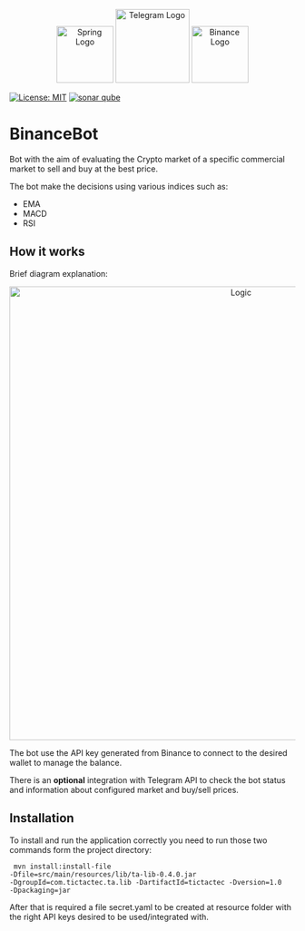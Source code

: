 <p align="center">
  <a target="_blank"><img src="https://spring.io/images/projects/spring-edf462fec682b9d48cf628eaf9e19521.svg" width="100" alt="Spring Logo" /></a>
  <a target="_blank"><img src="https://user-images.githubusercontent.com/22296699/123639271-4e59e780-d820-11eb-8f40-5bff71c494d8.png" width="130" alt="Telegram Logo" /></a>
  <a target="_blank"><img src="https://user-images.githubusercontent.com/22296699/123639394-6af61f80-d820-11eb-8f25-3555a2271762.png" width="100" alt="Binance Logo" /></a>
</p>

[![License: MIT](https://img.shields.io/badge/License-MIT-green.svg)](https://github.com/fedexu/BinanceBot/blob/master/LICENSE)
[![sonar qube](https://sonarcloud.io/api/project_badges/measure?project=fedexu_BinanceBot&metric=alert_status)](https://sonarcloud.io/dashboard?id=fedexu_BinanceBot)

# BinanceBot

Bot with the aim of evaluating the Crypto market of a specific commercial market to sell and buy at the best price.

The bot make the decisions using various indices such as:
- EMA
- MACD
- RSI

## How it works

Brief diagram explanation:

<p align="center">
  <a target="_blank"><img src="https://user-images.githubusercontent.com/22296699/123637802-b7406000-d81e-11eb-8ef9-0c365afef15d.png" width="800" alt="Logic" /></a>
</p>

The bot use the API key generated from Binance to connect to the desired wallet to manage the balance.

There is an <b>optional</b> integration with Telegram API to check the bot status and information about configured market and buy/sell prices.


## Installation

To install and run the application correctly you need to run those two commands form the project directory:

<code> mvn install:install-file -Dfile=src/main/resources/lib/ta-lib-0.4.0.jar -DgroupId=com.tictactec.ta.lib -DartifactId=tictactec -Dversion=1.0 -Dpackaging=jar</code>

After that is required a file secret.yaml to be created at resource folder with the right API keys desired to be used/integrated with.
